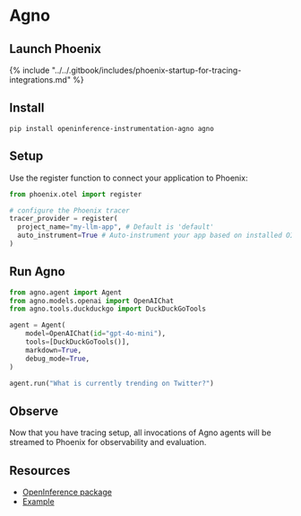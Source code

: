 # Agno

## Launch Phoenix

{% include "../../.gitbook/includes/phoenix-startup-for-tracing-integrations.md" %}

## Install

```shell
pip install openinference-instrumentation-agno agno
```

## Setup

Use the register function to connect your application to Phoenix:

```python
from phoenix.otel import register

# configure the Phoenix tracer
tracer_provider = register(
  project_name="my-llm-app", # Default is 'default'
  auto_instrument=True # Auto-instrument your app based on installed OI dependencies
)
```

## Run Agno

```python
from agno.agent import Agent
from agno.models.openai import OpenAIChat
from agno.tools.duckduckgo import DuckDuckGoTools

agent = Agent(
    model=OpenAIChat(id="gpt-4o-mini"),
    tools=[DuckDuckGoTools()],
    markdown=True,
    debug_mode=True,
)

agent.run("What is currently trending on Twitter?")
```

## Observe

Now that you have tracing setup, all invocations of Agno agents will be streamed to Phoenix for observability and evaluation.

## Resources

* [OpenInference package](https://pypi.org/project/openinference-instrumentation-agno/)
* [Example](https://github.com/Arize-ai/openinference/tree/main/python/instrumentation/openinference-instrumentation-agno)
